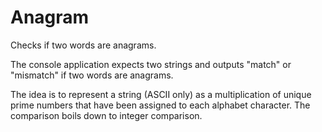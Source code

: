# Anagram
Checks if two words are anagrams.

The console application expects two strings and outputs "match" or "mismatch" if two words are anagrams.

The idea is to represent a string (ASCII only) as a multiplication of unique prime numbers that have been assigned to each alphabet character. The comparison boils down to integer comparison.


